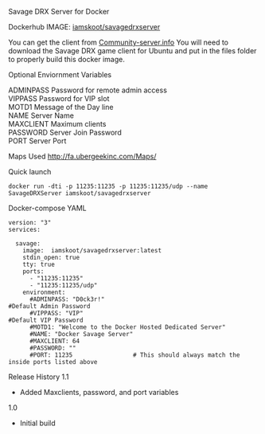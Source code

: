 Savage DRX Server for Docker

Dockerhub IMAGE:  [iamskoot/savagedrxserver](https://hub.docker.com/r/iamskoot/savagedrxserver)

You can get the client from  [Community-server.info](https://community-server.info/client/drx)
You will need to download the Savage DRX game client for Ubuntu and put in the files folder to properly build this docker image.

Optional Enviornment Variables

ADMINPASS   Password for remote admin access  
VIPPASS     Password for VIP slot  
MOTD1       Message of the Day line  
NAME        Server Name  
MAXCLIENT   Maximum clients  
PASSWORD    Server Join Password  
PORT        Server Port   

Maps Used
http://fa.ubergeekinc.com/Maps/

Quick launch
```
docker run -dti -p 11235:11235 -p 11235:11235/udp --name SavageDRXServer iamskoot/savagedrxserver
```

Docker-compose YAML

```
version: "3"
services:

  savage:
    image:  iamskoot/savagedrxserver:latest
    stdin_open: true 
    tty: true
    ports:
      - "11235:11235"
      - "11235:11235/udp"
    environment:
      #ADMINPASS: "D0ck3r!"                                     #Default Admin Password
      #VIPPASS: "VIP"                                           #Default VIP Password
      #MOTD1: "Welcome to the Docker Hosted Dedicated Server"
      #NAME: "Docker Savage Server"
      #MAXCLIENT: 64
      #PASSWORD: ""
      #PORT: 11235                 # This should always match the inside ports listed above
```
    
Release History
1.1
 - Added Maxclients, password, and port variables

1.0
  - Initial build
